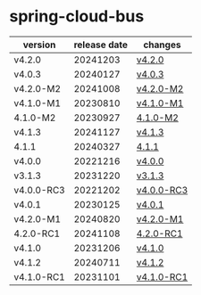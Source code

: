 # spring-cloud-bus

|  version   | release date |                changes                 |
|------------|--------------|----------------------------------------|
| v4.2.0     | 20241203     | [v4.2.0](./v4.2.0-20241203.md)         |
| v4.0.3     | 20240127     | [v4.0.3](./v4.0.3-20240127.md)         |
| v4.2.0-M2  | 20241008     | [v4.2.0-M2](./v4.2.0-M2-20241008.md)   |
| v4.1.0-M1  | 20230810     | [v4.1.0-M1](./v4.1.0-M1-20230810.md)   |
| 4.1.0-M2   | 20230927     | [4.1.0-M2](./4.1.0-M2-20230927.md)     |
| v4.1.3     | 20241127     | [v4.1.3](./v4.1.3-20241127.md)         |
| 4.1.1      | 20240327     | [4.1.1](./4.1.1-20240327.md)           |
| v4.0.0     | 20221216     | [v4.0.0](./v4.0.0-20221216.md)         |
| v3.1.3     | 20231220     | [v3.1.3](./v3.1.3-20231220.md)         |
| v4.0.0-RC3 | 20221202     | [v4.0.0-RC3](./v4.0.0-RC3-20221202.md) |
| v4.0.1     | 20230125     | [v4.0.1](./v4.0.1-20230125.md)         |
| v4.2.0-M1  | 20240820     | [v4.2.0-M1](./v4.2.0-M1-20240820.md)   |
| 4.2.0-RC1  | 20241108     | [4.2.0-RC1](./4.2.0-RC1-20241108.md)   |
| v4.1.0     | 20231206     | [v4.1.0](./v4.1.0-20231206.md)         |
| v4.1.2     | 20240711     | [v4.1.2](./v4.1.2-20240711.md)         |
| v4.1.0-RC1 | 20231101     | [v4.1.0-RC1](./v4.1.0-RC1-20231101.md) |

